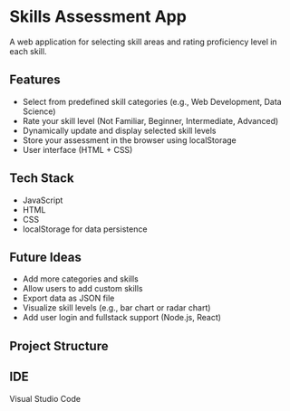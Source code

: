 # Skills Assessment App

A web application for selecting skill areas and rating proficiency level in each skill.  


## Features

- Select from predefined skill categories (e.g., Web Development, Data Science)
- Rate your skill level (Not Familiar, Beginner, Intermediate, Advanced)
- Dynamically update and display selected skill levels
- Store your assessment in the browser using localStorage
- User interface (HTML + CSS)

## Tech Stack

- JavaScript
- HTML
- CSS
- localStorage for data persistence

## Future Ideas

- Add more categories and skills
- Allow users to add custom skills
- Export data as JSON file
- Visualize skill levels (e.g., bar chart or radar chart)
- Add user login and fullstack support (Node.js, React)

## Project Structure

## IDE
Visual Studio Code
